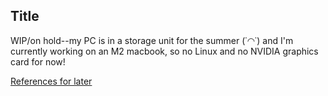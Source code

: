 ## Title
WIP/on hold--my PC is in a storage unit for the summer (˙◠˙) and I'm currently working on an M2 macbook, so no Linux and no NVIDIA graphics card for now!

[References for later](https://github.com/jalombar/starsmasher/blob/master/documentation/installation.md)
